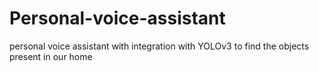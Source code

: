 # Personal-voice-assistant
personal voice assistant with integration with YOLOv3 to find the objects present in our home
